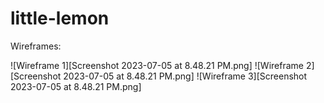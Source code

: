 # little-lemon

Wireframes: 

![Wireframe 1][Screenshot 2023-07-05 at 8.48.21 PM.png]
![Wireframe 2][Screenshot 2023-07-05 at 8.48.21 PM.png]
![Wireframe 3][Screenshot 2023-07-05 at 8.48.21 PM.png]
 
